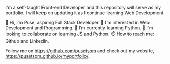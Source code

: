I'm a self-taught Front-end Developer and this repository will serve as my portfolio. I will keep on updating it as I continue learning Web Development.
  
  👋 Hi, I’m Puse, aspiring Full Stack Developer.
  👀 I’m interested in Web Development and Programming.
  🌱 I’m currently learning Python.
  💞️ I’m looking to collaborate on learning JS and Python.
  📫 How to reach me: Github and LinkedIn.
  
Follow me on https://github.com/pusetsom and check out my website, https://pusetsom.github.io/myportfolio/.
